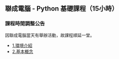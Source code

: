 
## 聯成電腦 - Python 基礎課程（15小時）

### 課程時間調整公告

因聯成電腦當天有舉辦活動，故課程順延一堂。

- [1.環境介紹](https://mirdex.github.io/python_basic/1.%20environment.slides.html)
- [2.基本概念](https://mirdex.github.io/python_basic/2.%20basic%20concept.slides.html)

